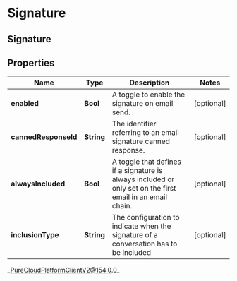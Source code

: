 # Signature

## Signature

## Properties

|Name | Type | Description | Notes|
|------------ | ------------- | ------------- | -------------|
| **enabled** | **Bool** | A toggle to enable the signature on email send. | [optional] |
| **cannedResponseId** | **String** | The identifier referring to an email signature canned response. | [optional] |
| **alwaysIncluded** | **Bool** | A toggle that defines if a signature is always included or only set on the first email in an email chain. | [optional] |
| **inclusionType** | **String** | The configuration to indicate when the signature of a conversation has to be included | [optional] |



_PureCloudPlatformClientV2@154.0.0_
